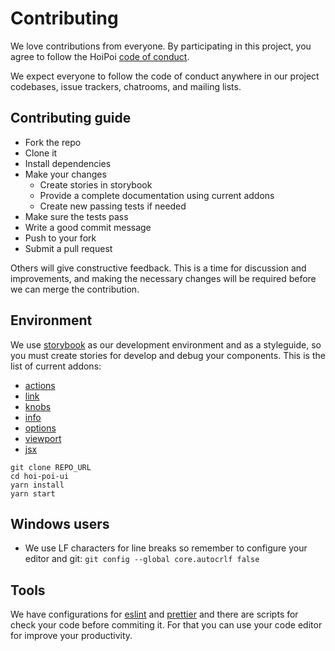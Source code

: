 # Contributing

We love contributions from everyone.
By participating in this project, you agree to follow the HoiPoi [code of conduct](/CODE_OF_CONDUCT.md).

[code of conduct]: https://thoughtbot.com/open-source-code-of-conduct

We expect everyone to follow the code of conduct anywhere in our project codebases, issue trackers, chatrooms, and mailing lists.

## Contributing guide

-   Fork the repo
-   Clone it
-   Install dependencies
-   Make your changes
    -   Create stories in storybook
    -   Provide a complete documentation using current addons
    -   Create new passing tests if needed
-   Make sure the tests pass
-   Write a good commit message
-   Push to your fork
-   Submit a pull request

Others will give constructive feedback. This is a time for discussion and improvements, and making the necessary changes will be required before we can merge the contribution.

## Environment

We use [storybook](https://github.com/storybooks/storybook) as our development environment and as a styleguide, so you must create stories for develop and debug your components. This is the list of current addons:

-   [actions](https://github.com/storybooks/storybook/tree/master/addons/actions)
-   [link](https://github.com/storybooks/storybook/tree/master/addons/links)
-   [knobs](https://github.com/storybooks/storybook/tree/master/addons/knobs)
-   [info](https://github.com/storybooks/storybook/tree/master/addons/info)
-   [options](https://github.com/storybooks/storybook/tree/master/addons/options)
-   [viewport](https://github.com/storybooks/storybook/tree/master/addons/viewport)
-   [jsx](https://github.com/storybooks/addon-jsx)

```
git clone REPO_URL
cd hoi-poi-ui
yarn install
yarn start
```

## Windows users

-   We use LF characters for line breaks so remember to configure your editor and git: `git config --global core.autocrlf false`

## Tools

We have configurations for [eslint](https://eslint.org/) and [prettier](https://github.com/prettier/prettier) and there are scripts for check your code before commiting it. For that you can use your code editor for improve your productivity.
